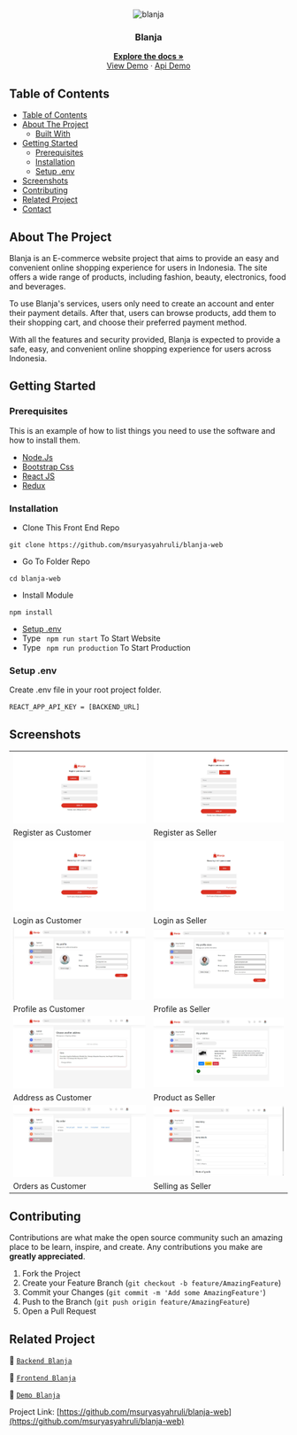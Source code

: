 <br />
<p align="center">
  <div align="center">
    <img height="150" src="https://cdn.discordapp.com/attachments/1118733891738554480/1146038619325349898/logo-removebg-preview.png" alt="blanja" border="0"/>
  </div>
  <h3 align="center">Blanja</h3>
  <p align="center">
    <a href="https://github.com/msuryasyahruli/blanja-web"><strong>Explore the docs »</strong></a>
    <br />
    <a href="">View Demo</a>
    ·
    <a href="https://tasty-gray-horse.cyclic.app/">Api Demo</a>
  </p>
</p>

<!-- TABLE OF CONTENTS -->

## Table of Contents

- [Table of Contents](#table-of-contents)
- [About The Project](#about-the-project)
  - [Built With](#built-with)
- [Getting Started](#getting-started)
  - [Prerequisites](#prerequisites)
  - [Installation](#installation)
  - [Setup .env](#setup-env)
- [Screenshots](#screenshots)
- [Contributing](#contributing)
- [Related Project](#related-project)
- [Contact](#contact)

<!-- ABOUT THE PROJECT -->

## About The Project

Blanja is an E-commerce website project that aims to provide an easy and convenient online shopping experience for users in Indonesia. The site offers a wide range of products, including fashion, beauty, electronics, food and beverages.

To use Blanja's services, users only need to create an account and enter their payment details. After that, users can browse products, add them to their shopping cart, and choose their preferred payment method.

With all the features and security provided, Blanja is expected to provide a safe, easy, and convenient online shopping experience for users across Indonesia.

<!-- GETTING STARTED -->

## Getting Started

### Prerequisites

This is an example of how to list things you need to use the software and how to install them.

- [Node.Js](https://nodejs.org/en/download/)
- [Bootstrap Css](https://getbootstrap.com/)
- [React JS](https://reactjs.org/)
- [Redux](https://redux.js.org/)

### Installation

- Clone This Front End Repo

```
git clone https://github.com/msuryasyahruli/blanja-web
```

- Go To Folder Repo

```
cd blanja-web
```

- Install Module

```
npm install
```

- <a href="#setup-env">Setup .env</a>
- Type ` npm run start` To Start Website
- Type ` npm run production` To Start Production

### Setup .env

Create .env file in your root project folder.

```
REACT_APP_API_KEY = [BACKEND_URL]
```

<!-- ROADMAP -->

## Screenshots

<table>
 <tr>
    <td><img width="350px" src="https://github.com/msuryasyahruli/blanja-web/blob/master/src/assets/screenshot/customerRegister.JPG"  border="0" border="0" alt="1" /></td>
    <td> <img width="350px" src="https://github.com/msuryasyahruli/blanja-web/blob/master/src/assets/screenshot/sellerRegister.JPG" \ border="0"  border="0"  border="0"  alt="2" /></td>
  </tr>
   <tr>
    <td>Register as Customer</td>
    <td>Register as Seller</td>
  </tr>
  <tr>
    <td><img width="350px" src="https://github.com/msuryasyahruli/blanja-web/blob/master/src/assets/screenshot/customerLogin.JPG"  border="0" border="0" alt="1" /></td>
    <td> <img width="350px" src="https://github.com/msuryasyahruli/blanja-web/blob/master/src/assets/screenshot/sellerLogin.JPG" \ border="0"  border="0"  border="0"  alt="2" /></td>
  </tr>
   <tr>
    <td>Login as Customer</td>
    <td>Login as Seller</td>
  </tr>
   <tr>
    <td><img width="350px" src="https://github.com/msuryasyahruli/blanja-web/blob/master/src/assets/screenshot/customerProfile.JPG"  border="0" border="0" alt="1" /></td>
    <td> <img width="350px" src="https://github.com/msuryasyahruli/blanja-web/blob/master/src/assets/screenshot/sellerProfileStore.JPG" \ border="0"  border="0"  border="0"  alt="2" /></td>
  </tr>
   <tr>
    <td>Profile as Customer</td>
    <td>Profile as Seller</td>
  </tr>
   <tr>
    <td><img width="350px" src="https://github.com/msuryasyahruli/blanja-web/blob/master/src/assets/screenshot/customerAddress.JPG"  border="0" border="0" alt="1" /></td>
    <td> <img width="350px" src="https://github.com/msuryasyahruli/blanja-web/blob/master/src/assets/screenshot/sellerProfileProduct.JPG" \ border="0"  border="0"  border="0"  alt="2" /></td>
  </tr>
   <tr>
    <td>Address as Customer</td>
    <td>Product as Seller</td>
  </tr>
   <tr>
    <td><img width="350px" src="https://github.com/msuryasyahruli/blanja-web/blob/master/src/assets/screenshot/customerOrder.JPG"  border="0" border="0" alt="1" /></td>
    <td> <img width="350px" src="https://github.com/msuryasyahruli/blanja-web/blob/master/src/assets/screenshot/sellerProifleSellingProduct.JPG" \ border="0"  border="0"  border="0"  alt="2" /></td>
  </tr>
   <tr>
    <td>Orders as Customer</td>
    <td>Selling as Seller</td>
  </tr>
</table>
<!-- CONTRIBUTING -->

## Contributing

Contributions are what make the open source community such an amazing place to be learn, inspire, and create. Any contributions you make are **greatly appreciated**.

1. Fork the Project
2. Create your Feature Branch (`git checkout -b feature/AmazingFeature`)
3. Commit your Changes (`git commit -m 'Add some AmazingFeature'`)
4. Push to the Branch (`git push origin feature/AmazingFeature`)
5. Open a Pull Request

## Related Project

:rocket: [`Backend Blanja`](https://github.com/msuryasyahruli/backend-blanja-web)

:rocket: [`Frontend Blanja`](https://github.com/msuryasyahruli/blanja-web)

:rocket: [`Demo Blanja`]()

Project Link: [https://github.com/msuryasyahruli/blanja-web](https://github.com/msuryasyahruli/blanja-web)
